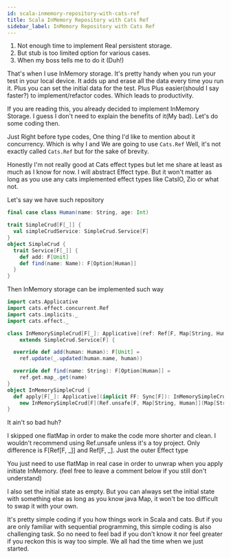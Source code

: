 ```yaml
---
id: scala-inmemory-repository-with-cats-ref
title: Scala InMemory Repository with Cats Ref
sidebar_label: InMemory Repository with Cats Ref
---
```

1. Not enough time to implement Real persistent storage.
2. But stub is too limited option for various cases.
3. When my boss tells me to do it (Duh!)

That's when I use InMemory storage. It's pretty handy when you run your test in your local device. It adds up and erase all the data every time you run it. Plus you can set the initial data for the test. Plus Plus easier(should I say faster?) to implement/refactor codes. Which leads to  productivity.

If you are reading this, you already decided to implement InMemory Storage. I guess I don't need to explain the benefits of it(My bad). Let's do some coding then.

Just Right before type codes, One thing I'd like to mention about it concurrency. Which is why I and We are going to use `Cats.Ref` Well, it's not exactly called `Cats.Ref` but for the sake of brevity.

Honestly I'm not really good at Cats effect types but let me share at least as much as I know for now. I will abstract Effect type. But it won't matter as long as you use any cats implemented effect types like CatsIO, Zio or what not.

Let's say we have such repository

```scala
final case class Human(name: String, age: Int)

trait SimpleCrud[F[_]] {
  val simpleCrudService: SimpleCrud.Service[F]
}
object SimpleCrud {
  trait Service[F[_]] {
    def add: F[Unit]
    def find(name: Name): F[Option[Human]]
  }
}
```

Then InMemory storage can be implemented such way

```scala
import cats.Applicative
import cats.effect.concurrent.Ref
import cats.implicits._
import cats.effect._

class InMemorySimpleCrud[F[_]: Applicative](ref: Ref[F, Map[String, Human]])
    extends SimpleCrud.Service[F] {

  override def add(human: Human): F[Unit] =
    ref.update(_.updated(human.name, human))

  override def find(name: String): F[Option[Human]] =
    ref.get.map_.get(name)
}
object InMemorySimpleCrud {
  def apply[F[_]: Applicative](implicit FF: Sync[F]): InMemorySimpleCrud[F] =
    new InMemorySimpleCrud[F](Ref.unsafe[F, Map[String, Human]](Map[String, OrderHistory]().empty))
}

```

It ain't so bad huh?

I skipped one flatMap in order to make the code more shorter and clean. I wouldn't recommend using Ref.unsafe unless it's a toy project. Only difference is F[Ref[F, _]] and Ref[F, _]. Just the outer Effect type

You just need to use flatMap in real case in order to unwrap when you apply initiate InMemory. (feel free to leave a comment below if you still don't understand)

I also set the initial state as empty. But you can always set the initial state with something else as long as you know java Map, it won't be too difficult to swap it with your own.

It's pretty simple coding if you how things work in Scala and cats. But if you are only familiar with sequential programming, this simple coding is also challenging task. So no need to feel bad if you don't know it nor feel greater if you reckon this is way too simple. We all had the time when we just started.
